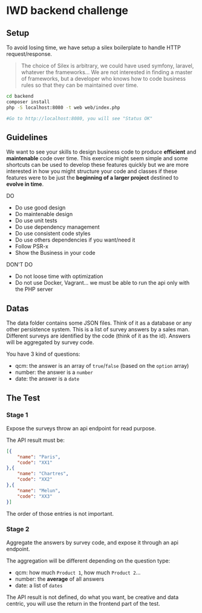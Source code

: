# IWD backend challenge

## Setup

To avoid losing time, we have setup a silex boilerplate to handle HTTP request/response.

> The choice of Silex is arbitrary, we could have used symfony, laravel, whatever the frameworks... We are not interested in finding a master of frameworks, but a developer who knows how to code business rules so that they can be maintained over time.

```bash
cd backend
composer install
php -S localhost:8080 -t web web/index.php

#Go to http://localhost:8080, you will see "Status OK"
```

## Guidelines

We want to see your skills to design business code to produce **efficient** and **maintenable** code over time. This exercice might seem simple and some shortcuts can be used to develop these features quickly but we are more interested in how you might structure your code and classes if these features were to be just the **beginning of a larger project** destined to **evolve in time**.

DO
* Do use good design
* Do maintenable design
* Do use unit tests
* Do use dependency management
* Do use consistent code styles
* Do use others dependencies if you want/need it
* Follow PSR-x
* Show the Business in your code

DON'T DO
* Do not loose time with optimization
* Do not use Docker, Vagrant... we must be able to run the api only with the PHP server

## Datas

The data folder contains some JSON files. Think of it as a database or any other persistence system.
This is a list of survey answers by a sales man.  
Different surveys are identified by the code (think of it as the id). Answers will be aggregated by survey code.

You have 3 kind of questions:
* qcm: the answer is an array of `true`/`false` (based on the `option` array)
* number: the answer is a `number`
* date: the answer is a `date`

## The Test

### Stage 1

Expose the surveys throw an api endpoint for read purpose.  

The API result must be:
```JSON
[{
    "name": "Paris",
    "code": "XX1"
},{
    "name": "Chartres",
    "code": "XX2"
},{
    "name": "Melun",
    "code": "XX3"
}]
```

The order of those entries is not important.

### Stage 2

Aggregate the answers by survey code, and expose it through an api endpoint.

The aggregation will be different depending on the question type:
* qcm: how much `Product 1`, how much `Product 2`...
* number: the **average** of all answers
* date: a list of `dates`

The API result is not defined, do what you want, be creative and data centric, you will use the return in the frontend part of the test.
